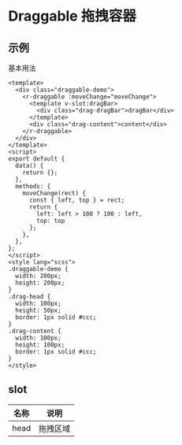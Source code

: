 <!-- type: 交互 -->

# Draggable 拖拽容器

## 示例

基本用法

```vue demo
<template>
  <div class="draggable-demo">
    <r-draggable :moveChange="moveChange">
      <template v-slot:dragBar>
        <div class="drag-dragBar">dragBar</div>
      </template>
      <div class="drag-content">content</div>
    </r-draggable>
  </div>
</template>
<script>
export default {
  data() {
    return {};
  },
  methods: {
    moveChange(rect) {
      const { left, top } = rect;
      return {
        left: left > 100 ? 100 : left,
        top: top
      };
    },
  },
};
</script>
<style lang="scss">
.draggable-demo {
  width: 200px;
  height: 200px;
}
.drag-head {
  width: 100px;
  height: 50px;
  border: 1px solid #ccc;
}
.drag-content {
  width: 100px;
  height: 100px;
  border: 1px solid #ccc;
}
</style>
```

<!-- props -->

## slot

| 名称 | 说明     |
| ---- | -------- |
| head | 拖拽区域 |

